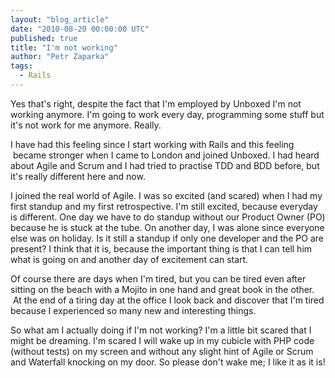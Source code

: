 ```yaml
---
layout: "blog_article"
date: "2010-08-20 00:00:00 UTC"
published: true
title: "I'm not working"
author: "Petr Zaparka"
tags:
  - Rails
---
```


<p>Yes that&#39;s right, despite the fact that I&#39;m employed by Unboxed I&#39;m not working anymore. I&#39;m going to work every day, programming some stuff but it&#39;s not work for me anymore. Really.</p>
<p>I have had this feeling since I start working with Rails and this feeling &nbsp;became stronger when I came to London and joined Unboxed. I had heard about Agile and Scrum and I had tried to practise TDD and BDD before, but it&#39;s really different here and now.</p>
<p>I joined the real world of Agile. I was so excited (and scared) when I had my first standup and my first retrospective. I&#39;m still excited, because everyday is different. One day we have to do standup without our Product Owner (PO) because he is stuck at the tube. On another day, I was alone since everyone else was on holiday. Is it still a standup if only one developer and the PO are present? I think that it is, because the important thing is that I can tell him what is going on and another day of excitement can start.</p>
<p>Of course there are days when I&#39;m tired, but you can be tired even after sitting on the beach with a Mojito in one hand and great book in the other. &nbsp;At the end of a tiring day at the office I look back and discover that I&#39;m tired because I experienced so many new and interesting things.&nbsp;</p>
<p>So what am I actually doing if I&#39;m not working?&nbsp;I&#39;m a little bit scared that I might be dreaming. I&#39;m scared I will wake up in my cubicle with PHP code (without tests) on my screen and without any slight hint of Agile or Scrum and Waterfall knocking on my door. So please don&#39;t wake me; I like it as it is!</p>

